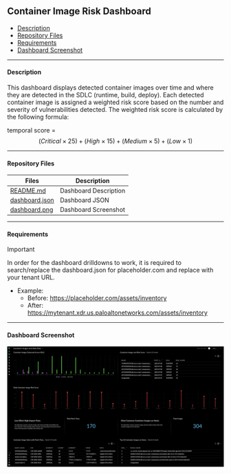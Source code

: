 ## Container Image Risk Dashboard

- [Description](#description)
- [Repository Files](#repository-files)
- [Requirements](#requirements)
- [Dashboard Screenshot](#dashboard-screenshot)

---

#### Description

This dashboard displays detected container images over time and where they are detected in the SDLC (runtime, build, deploy).
Each detected container image is assigned a weighted risk score based on the number and severity of vulnerabilities detected.
The weighted risk score is calculated by the following formula:

temporal score = $$\left(Critical \times 25\right) + \left(High \times 15\right) + \left(Medium \times 5\right) + \left(Low \times 1\right)$$

---

#### Repository Files

 | Files |  Description |
 |----|----|
 | [README.md](README.md) | Dashboard Description |
 | [dashboard.json](dashboard.json) | Dashboard JSON |
 | [dashboard.png](dashboard.png) | Dashboard Screenshot |

---

#### Requirements

> [!IMPORTANT]
> In order for the dashboard drilldowns to work, it is required to search/replace the dashboard.json for placeholder.com and replace with your tenant URL.
>
> - Example:
>    - Before: https://placeholder.com/assets/inventory
>    - After: https://mytenant.xdr.us.paloaltonetworks.com/assets/inventory

---

#### Dashboard Screenshot

![Dashboard](dashboard.png)